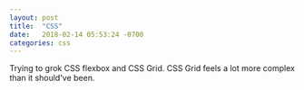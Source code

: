 ```yaml
---
layout: post
title:  "CSS"
date:   2018-02-14 05:53:24 -0700
categories: css
---
```


Trying to grok CSS flexbox and CSS Grid. CSS Grid feels a lot more complex than it should've been. 